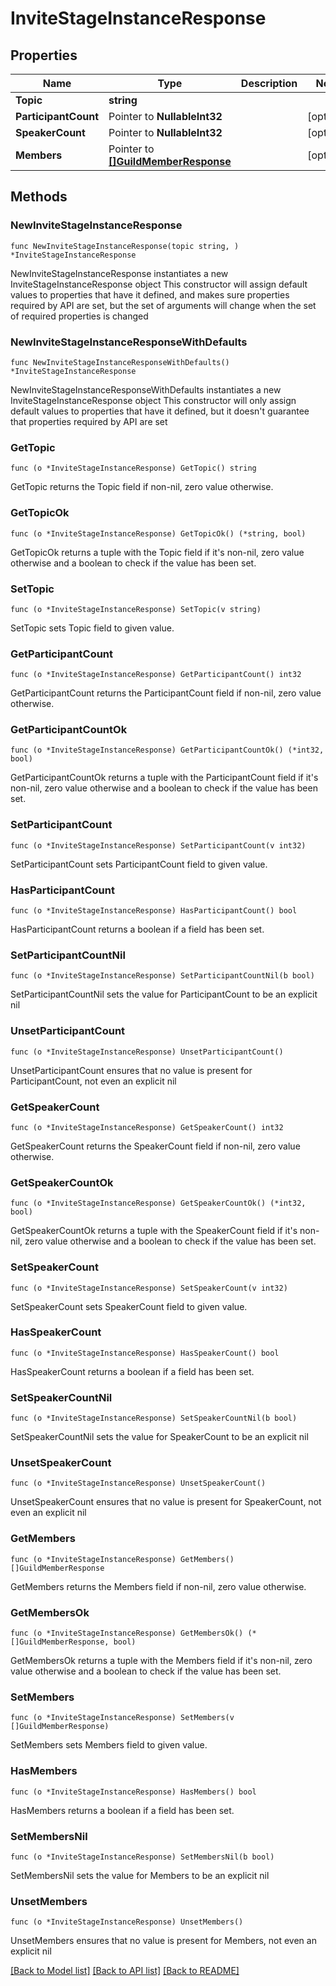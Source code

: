 # InviteStageInstanceResponse

## Properties

Name | Type | Description | Notes
------------ | ------------- | ------------- | -------------
**Topic** | **string** |  | 
**ParticipantCount** | Pointer to **NullableInt32** |  | [optional] 
**SpeakerCount** | Pointer to **NullableInt32** |  | [optional] 
**Members** | Pointer to [**[]GuildMemberResponse**](GuildMemberResponse.md) |  | [optional] 

## Methods

### NewInviteStageInstanceResponse

`func NewInviteStageInstanceResponse(topic string, ) *InviteStageInstanceResponse`

NewInviteStageInstanceResponse instantiates a new InviteStageInstanceResponse object
This constructor will assign default values to properties that have it defined,
and makes sure properties required by API are set, but the set of arguments
will change when the set of required properties is changed

### NewInviteStageInstanceResponseWithDefaults

`func NewInviteStageInstanceResponseWithDefaults() *InviteStageInstanceResponse`

NewInviteStageInstanceResponseWithDefaults instantiates a new InviteStageInstanceResponse object
This constructor will only assign default values to properties that have it defined,
but it doesn't guarantee that properties required by API are set

### GetTopic

`func (o *InviteStageInstanceResponse) GetTopic() string`

GetTopic returns the Topic field if non-nil, zero value otherwise.

### GetTopicOk

`func (o *InviteStageInstanceResponse) GetTopicOk() (*string, bool)`

GetTopicOk returns a tuple with the Topic field if it's non-nil, zero value otherwise
and a boolean to check if the value has been set.

### SetTopic

`func (o *InviteStageInstanceResponse) SetTopic(v string)`

SetTopic sets Topic field to given value.


### GetParticipantCount

`func (o *InviteStageInstanceResponse) GetParticipantCount() int32`

GetParticipantCount returns the ParticipantCount field if non-nil, zero value otherwise.

### GetParticipantCountOk

`func (o *InviteStageInstanceResponse) GetParticipantCountOk() (*int32, bool)`

GetParticipantCountOk returns a tuple with the ParticipantCount field if it's non-nil, zero value otherwise
and a boolean to check if the value has been set.

### SetParticipantCount

`func (o *InviteStageInstanceResponse) SetParticipantCount(v int32)`

SetParticipantCount sets ParticipantCount field to given value.

### HasParticipantCount

`func (o *InviteStageInstanceResponse) HasParticipantCount() bool`

HasParticipantCount returns a boolean if a field has been set.

### SetParticipantCountNil

`func (o *InviteStageInstanceResponse) SetParticipantCountNil(b bool)`

 SetParticipantCountNil sets the value for ParticipantCount to be an explicit nil

### UnsetParticipantCount
`func (o *InviteStageInstanceResponse) UnsetParticipantCount()`

UnsetParticipantCount ensures that no value is present for ParticipantCount, not even an explicit nil
### GetSpeakerCount

`func (o *InviteStageInstanceResponse) GetSpeakerCount() int32`

GetSpeakerCount returns the SpeakerCount field if non-nil, zero value otherwise.

### GetSpeakerCountOk

`func (o *InviteStageInstanceResponse) GetSpeakerCountOk() (*int32, bool)`

GetSpeakerCountOk returns a tuple with the SpeakerCount field if it's non-nil, zero value otherwise
and a boolean to check if the value has been set.

### SetSpeakerCount

`func (o *InviteStageInstanceResponse) SetSpeakerCount(v int32)`

SetSpeakerCount sets SpeakerCount field to given value.

### HasSpeakerCount

`func (o *InviteStageInstanceResponse) HasSpeakerCount() bool`

HasSpeakerCount returns a boolean if a field has been set.

### SetSpeakerCountNil

`func (o *InviteStageInstanceResponse) SetSpeakerCountNil(b bool)`

 SetSpeakerCountNil sets the value for SpeakerCount to be an explicit nil

### UnsetSpeakerCount
`func (o *InviteStageInstanceResponse) UnsetSpeakerCount()`

UnsetSpeakerCount ensures that no value is present for SpeakerCount, not even an explicit nil
### GetMembers

`func (o *InviteStageInstanceResponse) GetMembers() []GuildMemberResponse`

GetMembers returns the Members field if non-nil, zero value otherwise.

### GetMembersOk

`func (o *InviteStageInstanceResponse) GetMembersOk() (*[]GuildMemberResponse, bool)`

GetMembersOk returns a tuple with the Members field if it's non-nil, zero value otherwise
and a boolean to check if the value has been set.

### SetMembers

`func (o *InviteStageInstanceResponse) SetMembers(v []GuildMemberResponse)`

SetMembers sets Members field to given value.

### HasMembers

`func (o *InviteStageInstanceResponse) HasMembers() bool`

HasMembers returns a boolean if a field has been set.

### SetMembersNil

`func (o *InviteStageInstanceResponse) SetMembersNil(b bool)`

 SetMembersNil sets the value for Members to be an explicit nil

### UnsetMembers
`func (o *InviteStageInstanceResponse) UnsetMembers()`

UnsetMembers ensures that no value is present for Members, not even an explicit nil

[[Back to Model list]](../README.md#documentation-for-models) [[Back to API list]](../README.md#documentation-for-api-endpoints) [[Back to README]](../README.md)


